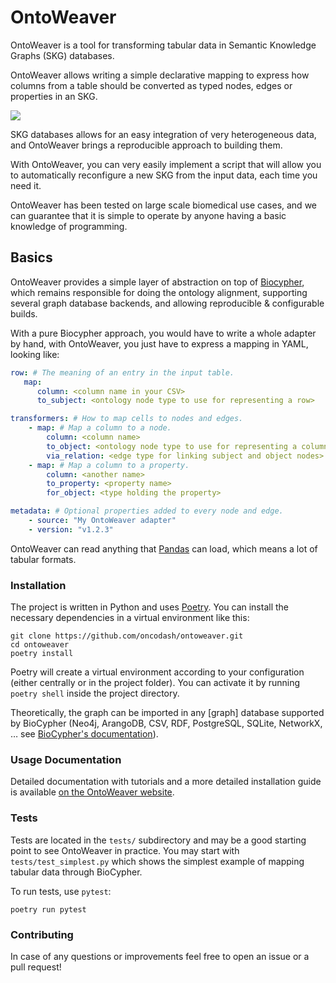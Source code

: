 # OntoWeaver

OntoWeaver is a tool for transforming tabular data in
Semantic Knowledge Graphs (SKG) databases.

OntoWeaver allows writing a simple declarative mapping to express how columns from
a table should be converted as typed nodes, edges or properties in an SKG.

![](docs/OntoWeaver_simple-summary.svg)


SKG databases allows for an easy integration of very heterogeneous data, and
OntoWeaver brings a reproducible approach to building them.

With OntoWeaver, you can very easily implement a script that will allow you
to automatically reconfigure a new SKG from the input data, each time you need it.

OntoWeaver has been tested on large scale biomedical use cases, and we can
guarantee that it is simple to operate by anyone having a basic knowledge
of programming.


## Basics

OntoWeaver provides a simple layer of abstraction on top of [Biocypher](https://biocypher.org),
which remains responsible for doing the ontology alignment,
supporting several graph database backends,
and allowing reproducible & configurable builds.

With a pure Biocypher approach, you would have to write a whole adapter by hand,
with OntoWeaver, you just have to express a mapping in YAML, looking like:
```yaml
row: # The meaning of an entry in the input table.
   map:
      column: <column name in your CSV>
      to_subject: <ontology node type to use for representing a row>

transformers: # How to map cells to nodes and edges.
    - map: # Map a column to a node.
        column: <column name>
        to_object: <ontology node type to use for representing a column>
        via_relation: <edge type for linking subject and object nodes>
    - map: # Map a column to a property.
        column: <another name>
        to_property: <property name>
        for_object: <type holding the property>

metadata: # Optional properties added to every node and edge.
    - source: "My OntoWeaver adapter"
    - version: "v1.2.3"
```

OntoWeaver can read anything that [Pandas](https://pandas.pydata.org/) can load,
which means a lot of tabular formats.


### Installation

The project is written in Python and uses [Poetry](https://python-poetry.org).
You can install the necessary dependencies in a virtual environment like this:

```
git clone https://github.com/oncodash/ontoweaver.git
cd ontoweaver
poetry install
```

Poetry will create a virtual environment according to your configuration (either
centrally or in the project folder). You can activate it by running `poetry
shell` inside the project directory.

Theoretically, the graph can be imported in
any [graph] database supported by BioCypher
(Neo4j, ArangoDB, CSV, RDF, PostgreSQL, SQLite, NetworkX, …
see [BioCypher's documentation](https://biocypher.org/output/index.html)).


### Usage Documentation

Detailed documentation with tutorials and a more detailed installation guide is available
[on the OntoWeaver website](https://ontoweaver.readthedocs.io/en/latest/).


### Tests

Tests are located in the `tests/` subdirectory and may be a good starting point
to see OntoWeaver in practice. You may start with `tests/test_simplest.py` which
shows the simplest example of mapping tabular data through BioCypher.

To run tests, use `pytest`:
```
poetry run pytest
```


### Contributing

In case of any questions or improvements feel free to open an issue or a pull request!

